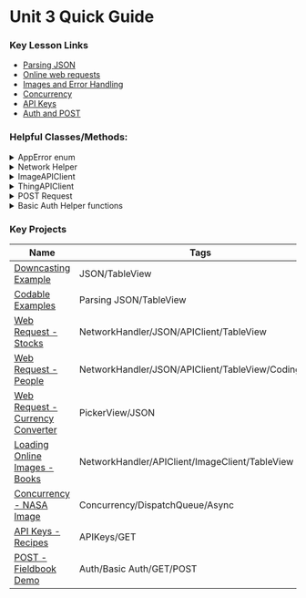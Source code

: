 # Unit 3 Quick Guide

### Key Lesson Links

- [Parsing JSON](https://github.com/C4Q/AC-iOS/tree/master/lessons/unit3/ParsingJSON/README.md)
- [Online web requests](https://github.com/C4Q/AC-iOS/blob/master/lessons/unit3/GettingDataFromOnline/README.md)
- [Images and Error Handling](https://github.com/C4Q/AC-iOS/blob/master/lessons/unit3/ErrorHandlingAndImages/README.md)
- [Concurrency](https://github.com/C4Q/AC-iOS/tree/master/lessons/unit3/Concurrency.README.md)
- [API Keys](https://github.com/C4Q/AC-iOS/tree/master/lessons/unit3/APIKeys%2BBasicAuthentication)
- [Auth and POST](https://github.com/C4Q/AC-iOS/tree/master/lessons/unit3/POSTRequests)


### Helpful Classes/Methods:

<details>
<summary>AppError enum</summary>

enum AppError: Error {
 case badURL
 case codingError(rawError: Error)
 //Add more as required
}

</details>


<details>
<summary>Network Helper</summary>

```swift
class NetworkHelper {
    //Make it so we can't make NetworkHelpers outside this class
    private init() {}
    
    //Create a class property that we will use to get to instance methods
    static let manager = NetworkHelper()
    
    //Create a default URLSession
    private let urlSession = URLSession(configuration: URLSessionConfiguration.default)
    
    //Give the manager an instance method that takes a URL, completion handler and error handler.  After getting data from the URL, it runs the completion handler.
    func performDataTask(with request: URLRequest, completionHandler: @escaping (Data) -> Void, errorHandler: @escaping (Error) -> Void) {
        //Create a dataTask
        self.urlSession.dataTask(with: request){(data: Data?, response: URLResponse?, error: Error?) in
            guard let data = data else {return} //Ensure the data is valid
            
            //Handle any errors
            if let error = error {
                errorHandler(error)
            }
            
            //Input the data into the completion handler
            completionHandler(data)
            
            //resume() starts the data task.  Without out, our data task will not run.
            }.resume()
    }
}
```

</details>

<details>
<summary>ImageAPIClient</summary>


```swift 
import UIKit
class ImageAPIClient {
    private init() {}
    static let manager = ImageAPIClient()
    func loadImage(from urlStr: String,
                   completionHandler: @escaping (UIImage) -> Void,
                   errorHandler: @escaping (Error) -> Void) {
        guard let url = URL(string: urlStr) else {return}
        let completion = {(data: Data) in
            guard let onlineImage = UIImage(data: data) else {return}
            completionHandler(onlineImage)
        }
        NetworkHelper.manager.performDataTask(with: URLRequest(url: url),
                                              completionHandler: completion,
                                              errorHandler: errorHandler)
    }
}
```

</details>

<details>
<summary>ThingAPIClient</summary>

```swift
struct ThingAPIClient {
    private init(){}
    static let shared = ThingAPIClient()
    func getThings(from urlStr: String,
                     completionHandler: @escaping ([Thing]) -> Void,
                     errorHandler: @escaping (Error) -> Void) {
        guard let url = URL(string: urlStr) else {return}
        let completion: (Data) -> Void = {(data: Data) in
            do {
                let things = try JSONDecoder().decode([Thing].self, from: data)
                completionHandler(things)
            }
            catch {
                print(error)
            }
        }
        NetworkHelper.manager.performDataTask(with: URLRequest(url: url),
                                              completionHandler: completion,
                                              errorHandler: errorHandler)
    }
}
```
</details>

<details>
<summary> POST Request </summary>

```
func post(thing: Thing, errorHandler: @escaping (Error) -> Void) {
    let urlStr = "https://api.fieldbook.com/v1/5a21d3ea92dfac03005db55a/orders"
    guard var authPostRequest = buildAuthRequest(from: urlStr, httpVerb: .POST) else {errorHandler(AppError.badURL); return }
    do {
        let encodedThing = try JSONEncoder().encode(thing)
        authPostRequest.httpBody = encodedThing
        NetworkHelper.manager.performDataTask(with: authPostRequest,
                                              completionHandler: {_ in print("Made a post request")},
                                              errorHandler: errorHandler)
    }
    catch {
        errorHandler(AppError.codingError(rawError: error))
    }
}
```
</details>

<details>
<summary>Basic Auth Helper functions</summary>

```swift
private func buildAuthRequest(from urlStr: String, httpVerb: HTTPVerb) -> URLRequest? {
    guard let url = URL(string: urlStr) else { return nil }
    var request = URLRequest(url: url)
    let userName = "key-1"
    let password = "p3Z-A83YixDsI-B4aRLm"
    let authStr = buildAuthStr(userName: userName, password: password)
    request.addValue(authStr, forHTTPHeaderField: "Authorization")
    if httpVerb == .POST {
        request.httpMethod = "POST"
        request.addValue("application/json", forHTTPHeaderField: "Accept")
        request.addValue("application/json", forHTTPHeaderField: "Content-Type")
    }
    return request
}
private func buildAuthStr(userName: String, password: String) -> String {
    let nameAndPassStr = "\(userName):\(password)"
    let nameAndPassData = nameAndPassStr.data(using: .utf8)!
    let authBase64Str = nameAndPassData.base64EncodedString()
    let authStr = "Basic \(authBase64Str)"
    return authStr
}
```
</details>


### Key Projects

| Name | Tags |
| --- | --- |
| [Downcasting Example](https://github.com/C4Q/AC-iOS-ParsingJSONExample) | JSON/TableView |
| [Codable Examples](https://github.com/C4Q/AC-iOS-CodableExample) | Parsing JSON/TableView |
| [Web Request - Stocks](https://github.com/C4Q/AC-iOS-StocksFromOnline) | NetworkHandler/JSON/APIClient/TableView |
| [Web Request - People](https://github.com/C4Q/AC-iOS-RandomUserAPIPractice) | NetworkHandler/JSON/APIClient/TableView/CodingKeys
| [Web Request - Currency Converter](https://github.com/C4Q/AC-iOS-CurrencyConverter) | PickerView/JSON |
| [Loading Online Images - Books](https://github.com/C4Q/BooksFromOnlineWithImages) | NetworkHandler/APIClient/ImageClient/TableView | 
| [Concurrency - NASA Image](https://github.com/C4Q/AC-iOS-ConcurrencyIntroduction) | Concurrency/DispatchQueue/Async
| [API Keys - Recipes](https://github.com/C4Q/AC-iOS-Recipes-APIKeys) |  APIKeys/GET |
|[POST - Fieldbook Demo](https://github.com/C4Q/AC-iOS-Post-BasicAuth) | Auth/Basic Auth/GET/POST
